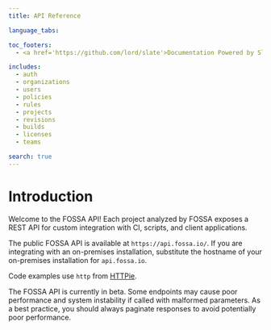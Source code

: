 ```yaml
---
title: API Reference

language_tabs:

toc_footers:
  - <a href='https://github.com/lord/slate'>Documentation Powered by Slate</a>

includes:
  - auth
  - organizations
  - users
  - policies
  - rules
  - projects
  - revisions
  - builds
  - licenses
  - teams

search: true
---
```


# Introduction

Welcome to the FOSSA API! Each project analyzed by FOSSA exposes a REST API for
custom integration with CI, scripts, and client applications.

The public FOSSA API is available at `https://api.fossa.io/`. If you are
integrating with an on-premises installation, substitute the hostname of your
on-premises installation for `api.fossa.io`.

Code examples use `http` from [HTTPie](https://httpie.org/).

<aside class="notice">
The FOSSA API is currently in beta. Some endpoints may cause poor performance and system instability if called with malformed parameters. As a best practice, you should always paginate responses to avoid potentially poor performance.
</aside>

